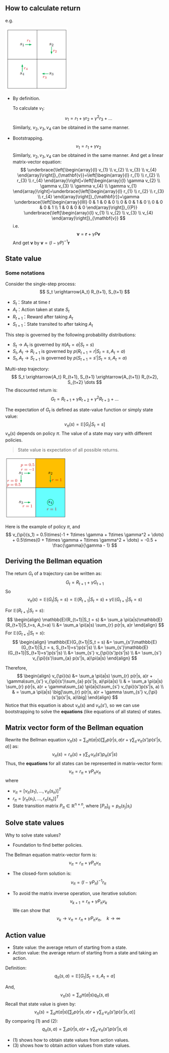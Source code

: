 ## How to calculate return

e.g.

<img src="1.png"  style="zoom:50%;"/>

- By definition.

  To calculate $v_1$:
  $$
  v_1 = r_1 + \gamma r_2 + \gamma^2 r_3 + \dots
  $$
  Similarly, $v_2, v_3, v_4$ can be obtained in the same manner.

- Bootstrapping.
  $$
  v_1 = r_1 + \gamma v_2
  $$
  Similarly, $v_2, v_3, v_4$ can be obtained in the same manner. And get a linear matrix-vector equation:
  $$
  \underbrace{\left[\begin{array}{l}
  v_{1} \\
  v_{2} \\
  v_{3} \\
  v_{4}
  \end{array}\right]}_{\mathbf{v}}=\left[\begin{array}{l}
  r_{1} \\
  r_{2} \\
  r_{3} \\
  r_{4}
  \end{array}\right]+\left[\begin{array}{l}
  \gamma v_{2} \\
  \gamma v_{3} \\
  \gamma v_{4} \\
  \gamma v_{1}
  \end{array}\right]=\underbrace{\left[\begin{array}{l}
  r_{1} \\
  r_{2} \\
  r_{3} \\
  r_{4}
  \end{array}\right]}_{\mathbf{r}}+\gamma \underbrace{\left[\begin{array}{llll}
  0 & 1 & 0 & 0 \\
  0 & 0 & 1 & 0 \\
  0 & 0 & 0 & 1 \\
  1 & 0 & 0 & 0
  \end{array}\right]}_{{P}} \underbrace{\left[\begin{array}{l}
  v_{1} \\
  v_{2} \\
  v_{3} \\
  v_{4}
  \end{array}\right]}_{\mathbf{v}}
  $$
  i.e.
  $$
  \mathbf{v} = \mathbf{r} + \gamma P\mathbf{v}
  $$
  And get $\mathbf{v}$ by $\mathbf{v} = (I - \gamma P) ^ {-1} \mathbf{r}$



## State value

### Some notations

Consider the single-step process:
$$
S_t \xrightarrow{A_t} R_{t+1}, S_{t+1}
$$

- $S_t$：State at time $t$
- $A_t$：Action taken at state $S_t$
- $R_{t+1}$：Reward after taking $A_t$
- $S_{t+1}$：State transited to after taking $A_t$

This step is governed by the following probability distributions:

- $S_t \to A_t$ is governed by $\pi (A_t=a | S_t = s)$
- $S_t, A_t \to R_{t+1}$ is governed by $p (R_{t+1} = r | S_t = s, A_t=a)$
- $S_t, A_t \to S_{t+1}$ is governed by $p (S_{t+1} = s' | S_t = s, A_t=a)$

Multi-step trajectory:
$$
S_t \xrightarrow{A_t} R_{t+1}, S_{t+1} \xrightarrow{A_{t+1}} R_{t+2}, S_{t+2} \dots
$$
The discounted return is:
$$
G_t = R_{t+1} + \gamma R_{t+2} + \gamma^2 R_{t+3} + \dots
$$

The expectation of $G_t$ is defined as state-value function or simply state value:
$$
v_{\pi}(s) = \mathbb{E} [G_t|S_t = s]
$$
$v_{\pi}(s)$ depends on policy $\pi$. The value of a state may vary with different policies.

> State value is expectation of all possible returns.

<img src="2.png"  style="zoom:50%;"/>

Here is the example of policy $\pi$, and 
$$
v_{\pi}(s_1) = 0.5\times(-1 + 1\times \gamma + 1\times \gamma^2 + \dots) + 0.5\times(0 + 1\times \gamma + 1\times \gamma^2 + \dots) = -0.5 + \frac{\gamma}{\gamma - 1}
$$



## Deriving the Bellman equation

The return $G_t$ of a trajectory can be written as:
$$
G_t = R_{t+1} + \gamma G_{t+1}
$$
So
$$
v_{\pi}(s) = \mathbb{E}(G_t|S_t = s) = \mathbb{E}(R_{t+1}|S_t = s) + \gamma\mathbb{E}(G_{t+1}|S_t = s)
$$

For $\mathbb{E}(R_{t+1}|S_t = s)$:
$$
\begin{align}
\mathbb{E}(R_{t+1}|S_t = s) &= \sum_a \pi(a|s)\mathbb{E}(R_{t+1}|S_t=s, A_t=a) \\
 &= \sum_a \pi(a|s) \sum_{r} p(r|s, a)r 
 \end{align}
$$
For $\mathbb{E}(G_{t+1}|S_t = s)$:
$$
\begin{align}
\mathbb{E}(G_{t+1}|S_t = s) &= \sum_{s'}\mathbb{E}(G_{t+1}|S_t = s, S_{t+1}=s')p(s'|s) \\
&= \sum_{s'}\mathbb{E}(G_{t+1}|S_{t+1}=s')p(s'|s) \\
&= \sum_{s'} v_{\pi}(s')p(s'|s) \\
&= \sum_{s'} v_{\pi}(s')\sum_{a} p(s'|s, a)\pi(a|s)
\end{align}
$$

Therefore,
$$
\begin{align}
v_{\pi}(s) &= \sum_a \pi(a|s) \sum_{r} p(r|s, a)r + \gamma\sum_{s'} v_{\pi}(s')\sum_{a} p(s'|s, a)\pi(a|s) \\
& = \sum_a \pi(a|s) \sum_{r} p(r|s, a)r + \gamma\sum_{a} \pi(a|s)\sum_{s'} v_{\pi}(s')p(s'|s, a) \\
& = \sum_a \pi(a|s) \big[\sum_{r} p(r|s, a)r + \gamma \sum_{s'} v_{\pi}(s')p(s'|s, a)\big]
\end{align}
$$
Notice that this equation is about $v_{\pi}(s)$ and $v_{\pi}(s')$, so we can use bootstrapping to solve the **equations** (like equations of all states) of states.



## Matrix vector form of the Bellman equation

Rewrite the Bellman equation $v_{\pi}(s) =\sum_a \pi(a|s) \big[\sum_{r} p(r|s, a)r + \gamma \sum_{s'} v_{\pi}(s')p(s'|s, a)\big]$ as:
$$
v_{\pi}(s) = r_{\pi}(s) + \gamma \sum_{s'}v_{\pi}(s')p_{\pi}(s'|s)
$$
Thus, the **equations** for all states can be represented in matrix-vector form:
$$
v_{\pi} = r_{\pi} + \gamma P_{\pi}v_{\pi}
$$
where

- $v_{\pi} = [v_{\pi}(s_1), \dots, v_{\pi}(s_n)] ^ {T}$
- $r_{\pi} = [r_{\pi}(s_1), \dots, r_{\pi}(s_n)] ^ {T}$
- State transition matrix $P_{\pi}\in \mathbb{R} ^ {n\times n}$, where $[P_{\pi}]_{ij} = p_{\pi}(s_j|s_i)$



##  Solve state values

Why to solve state values?

- Foundation to find better policies.

The Bellman equation matrix-vector form is:
$$
v_{\pi} = r_{\pi} + \gamma P_{\pi}v_{\pi}
$$

- The closed-form solution is:
  $$
  v_{\pi} = (I - \gamma P_{\pi})^{-1}r_{\pi}
  $$

- To avoid the matrix inverse operation, use iterative solution:
  $$
  v_{k+1} = r_{\pi} + \gamma P_{\pi} v_k
  $$
  We can show that
  $$
  v_k \to v_{\pi} = r_{\pi} + \gamma P_{\pi}v_{\pi}, \quad k\to \infty
  $$





## Action value

- State value: the average return of starting from a state.
- Action value: the average return of starting from a state and taking an action.

Definition:
$$
q_{\pi}(s, a) = \mathbb{E}[G_t| S_t=s, A_t = a]
$$

And,
$$
v_{\pi}(s) = \sum_{a}\pi(a|s)q_{\pi}(s, a) \tag{1} \label{eq1}
$$
Recall that state value is given by:
$$
v_{\pi}(s)  = \sum_a \pi(a|s) \big[\sum_{r} p(r|s, a)r + \gamma \sum_{s'} v_{\pi}(s')p(s'|s, a)\big] \tag{2} \label{eq2}
$$
By comparing $(1)$ and $(2)$:
$$
q_{\pi}(s, a) = \sum_{r} p(r|s, a)r + \gamma \sum_{s'} v_{\pi}(s')p(s'|s, a) \tag{3} \label{eq3}
$$

- $(1)$ shows how to obtain state values from action values.
- $(3)$ shows how to obtain action values from state values.

